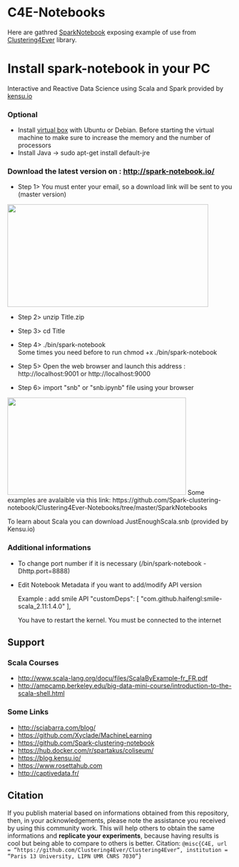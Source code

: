 # C4E-Notebooks

Here are gathred [SparkNotebook](https://github.com/spark-notebook/spark-notebook) exposing example of use from [Clustering4Ever](https://github.com/Clustering4Ever/Clustering4Ever) library.

# Install spark-notebook in your PC
Interactive and Reactive Data Science using Scala and Spark provided by [kensu.io](https://www.kensu.io/)

### Optional 
* Install  [virtual box](https://www.virtualbox.org/) with Ubuntu or Debian.
Before starting the virtual machine to make sure to increase the memory and the number of processors
* Install Java  -> sudo apt-get install default-jre

### Download the latest version on : http://spark-notebook.io/
* Step 1>  You must enter your email, so a download link will be sent to you (master version)
<img src="https://82568e45-a-62cb3a1a-s-sites.googlegroups.com/site/lebbah/datatp/sparkSNB.png?attachauth=ANoY7crXLXLAyuINafKX7XT-dD8jwW5bceePcY2jaw1X_3w0meudInyt0oXTj98JkkjvXOyedhO758g5h2jikxU9Vml6UQQPcv5SfW_wANpgKTxO8tfysPGgkk-3sbBuDbHgP87QXtm6l6eafaNglTrCVinCADvkLvI-kt3D-7bMA51LuDuPZRUV6t_p17h-fYMVz2aqIWRHjXxHIIP6sR1qIJIFnBxKlg%3D%3D&attredirects=0" width="450" height="230" border="0">

* Step 2> unzip Title.zip
* Step 3> cd Title
* Step 4> ./bin/spark-notebook    
  Some times you need before to run chmod +x ./bin/spark-notebook

* Step 5> Open the web browser and launch this address : http://localhost:9001
  or
  http://localhost:9000
  
* Step 6> import "snb" or "snb.ipynb" file using your browser 
<img src="https://sites.google.com/site/lebbah/aims-program/openspark.png" width="400" height="218" border="0">
Some examples are avalaible via this link: https://github.com/Spark-clustering-notebook/Clustering4Ever-Notebooks/tree/master/SparkNotebooks 

To learn about Scala you can download  JustEnoughScala.snb  (provided by Kensu.io)

### Additional informations 
* To change port number if it is necessary
(/bin/spark-notebook -Dhttp.port=8888)
* Edit Notebook Metadata if you want to add/modify API version


    Example :  add smile API 
   "customDeps": [
    "com.github.haifengl:smile-scala_2.11:1.4.0"
  ],
  
  
  You have to restart the kernel. You must be connected to the internet 
  
## Support

### Scala Courses
   * http://www.scala-lang.org/docu/files/ScalaByExample-fr_FR.pdf
   * http://ampcamp.berkeley.edu/big-data-mini-course/introduction-to-the-scala-shell.html

### Some Links

   *  http://sciabarra.com/blog/
   *  https://github.com/Xyclade/MachineLearning
   *  https://github.com/Spark-clustering-notebook
   *  https://hub.docker.com/r/spartakus/coliseum/
   *  https://blog.kensu.io/
   *  https://www.rosettahub.com
   *  http://captivedata.fr/
 

## Citation
If you publish material based on informations obtained from this repository, then, in your acknowledgements, please note the assistance you received by using this community work. This will help others to obtain the same informations and **replicate your experiments**, because having results is cool but being able to compare to others is better.
Citation: `@misc{C4E, url = “https://github.com/Clustering4Ever/Clustering4Ever“, institution = “Paris 13 University, LIPN UMR CNRS 7030”}`
